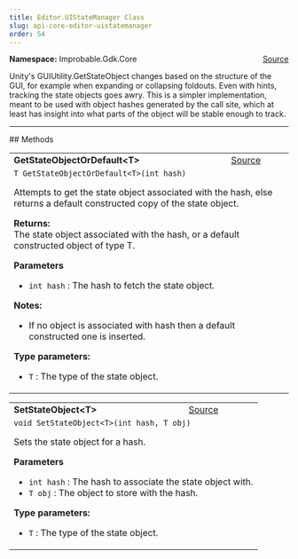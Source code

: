 ```yaml
---
title: Editor.UIStateManager Class
slug: api-core-editor-uistatemanager
order: 54
---
```


<p><b>Namespace:</b> Improbable.Gdk.Core<span style="float: right"><a href="https://www.github.com/spatialos/gdk-for-unity/blob/0.3.3/workers/unity/Packages/io.improbable.gdk.core/Editor/UIStateManager.cs/#L11">Source</a></span></p>

</p>


<p>Unity's GUIUtility.GetStateObject changes based on the structure of the GUI, for example when expanding or collapsing foldouts. Even with hints, tracking the state objects goes awry. This is a simpler implementation, meant to be used with object hashes generated by the call site, which at least has insight into what parts of the object will be stable enough to track. </p>













</p>
<hr style="width:100%; border-top-color:#d8d8d8" />
## Methods


</p>


<table class="io-api-doc">    <tr>        <td class="io-api-doc-name"><a id="getstateobjectordefault-t-int"></a><b>GetStateObjectOrDefault&lt;T&gt;</b></td>        <td class="io-api-doc-source"><a href="https://www.github.com/spatialos/gdk-for-unity/blob/0.3.3/workers/unity/Packages/io.improbable.gdk.core/Editor/UIStateManager.cs/#L25">Source</a></td>    </tr>    <tr>        <td class="io-api-doc-content" colspan="2"><code>T GetStateObjectOrDefault&lt;T&gt;(int hash)</code></p>Attempts to get the state object associated with the hash, else returns a default constructed copy of the state object. </p><b>Returns:</b></br>The state object associated with the hash, or a default constructed object of type T.</p><b>Parameters</b><ul><li><code>int hash</code> : The hash to fetch the state object.</li></ul></p><b>Notes:</b><ul><li>If no object is associated with hash then a default constructed one is inserted. </li></ul></p><b>Type parameters:</b><ul><li><code>T</code> : The type of the state object.</li></ul></td>    </tr></table>
<table class="io-api-doc">    <tr>        <td class="io-api-doc-name"><a id="setstateobject-t-int-t"></a><b>SetStateObject&lt;T&gt;</b></td>        <td class="io-api-doc-source"><a href="https://www.github.com/spatialos/gdk-for-unity/blob/0.3.3/workers/unity/Packages/io.improbable.gdk.core/Editor/UIStateManager.cs/#L42">Source</a></td>    </tr>    <tr>        <td class="io-api-doc-content" colspan="2"><code>void SetStateObject&lt;T&gt;(int hash, T obj)</code></p>Sets the state object for a hash. </p><b>Parameters</b><ul><li><code>int hash</code> : The hash to associate the state object with.</li><li><code>T obj</code> : The object to store with the hash.</li></ul></p><b>Type parameters:</b><ul><li><code>T</code> : The type of the state object.</li></ul></td>    </tr></table>



